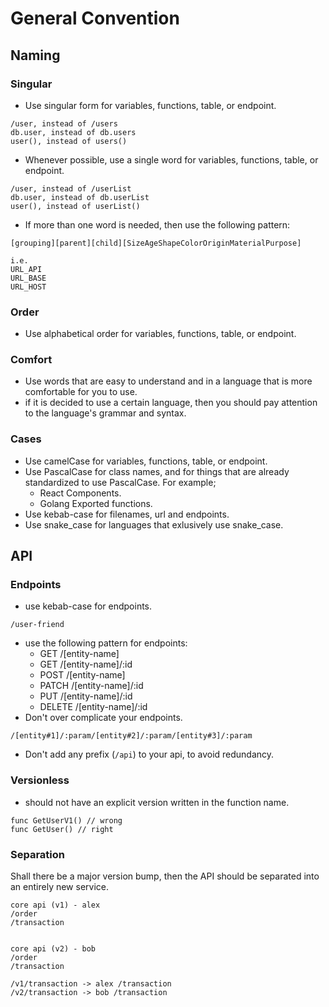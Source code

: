 # General Convention

## Naming

### Singular

- Use singular form for variables, functions, table, or endpoint.

```
/user, instead of /users
db.user, instead of db.users
user(), instead of users()
```
- Whenever possible, use a single word for variables, functions, table, or endpoint.

```
/user, instead of /userList
db.user, instead of db.userList
user(), instead of userList()
```

- If more than one word is needed, then use the following pattern:

```
[grouping][parent][child][SizeAgeShapeColorOriginMaterialPurpose]

i.e.
URL_API
URL_BASE
URL_HOST
```

### Order

- Use alphabetical order for variables, functions, table, or endpoint.

### Comfort

- Use words that are easy to understand and in a language that is more comfortable for you to use.
- if it is decided to use a certain language, then you should pay attention to the language's grammar and syntax.

### Cases

- Use camelCase for variables, functions, table, or endpoint.
- Use PascalCase for class names, and for things that are already standardized to use PascalCase. For example;
  - React Components.
  - Golang Exported functions.
- Use kebab-case for filenames, url and endpoints.
- Use snake_case for languages that exlusively use snake_case.

## API

### Endpoints

- use kebab-case for endpoints.

```
/user-friend
```

- use the following pattern for endpoints:
  - GET    /[entity-name]
  - GET    /[entity-name]/:id
  - POST   /[entity-name]
  - PATCH  /[entity-name]/:id
  - PUT    /[entity-name]/:id
  - DELETE /[entity-name]/:id
- Don't over complicate your endpoints.

```
/[entity#1]/:param/[entity#2]/:param/[entity#3]/:param
```
- Don't add any prefix (`/api`) to your api, to avoid redundancy.

### Versionless

- should not have an explicit version written in the function name.

```
func GetUserV1() // wrong
func GetUser() // right
```

### Separation

Shall there be a major version bump, then the API should be separated into an entirely new service.

```
core api (v1) - alex
/order
/transaction


core api (v2) - bob
/order
/transaction

/v1/transaction -> alex /transaction
/v2/transaction -> bob /transaction

```